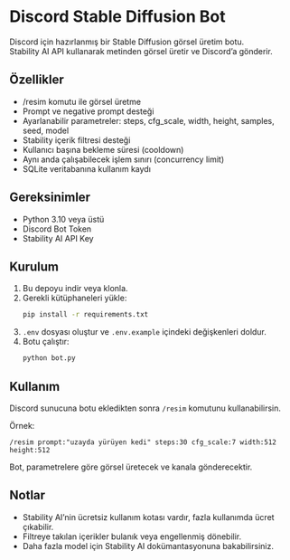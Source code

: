 # Discord Stable Diffusion Bot

Discord için hazırlanmış bir Stable Diffusion görsel üretim botu.  
Stability AI API kullanarak metinden görsel üretir ve Discord’a gönderir.

## Özellikler
- /resim komutu ile görsel üretme
- Prompt ve negative prompt desteği
- Ayarlanabilir parametreler: steps, cfg_scale, width, height, samples, seed, model
- Stability içerik filtresi desteği
- Kullanıcı başına bekleme süresi (cooldown)
- Aynı anda çalışabilecek işlem sınırı (concurrency limit)
- SQLite veritabanına kullanım kaydı

## Gereksinimler
- Python 3.10 veya üstü
- Discord Bot Token
- Stability AI API Key

## Kurulum
1. Bu depoyu indir veya klonla.
2. Gerekli kütüphaneleri yükle:
   ```bash
   pip install -r requirements.txt
   ```
3. `.env` dosyası oluştur ve `.env.example` içindeki değişkenleri doldur.
4. Botu çalıştır:
   ```bash
   python bot.py
   ```

## Kullanım
Discord sunucuna botu ekledikten sonra `/resim` komutunu kullanabilirsin.  

Örnek:
```
/resim prompt:"uzayda yürüyen kedi" steps:30 cfg_scale:7 width:512 height:512
```

Bot, parametrelere göre görsel üretecek ve kanala gönderecektir.

## Notlar
- Stability AI’nin ücretsiz kullanım kotası vardır, fazla kullanımda ücret çıkabilir.
- Filtreye takılan içerikler bulanık veya engellenmiş dönebilir.
- Daha fazla model için Stability AI dokümantasyonuna bakabilirsiniz.
